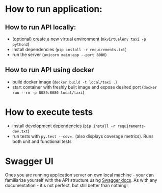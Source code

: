 # How to run application:

## How to run API locally:

- (optional) create a new virtual environment (`mkvirtualenv taxi -p python3`)
- install dependencies (`pip install -r requirements.txt`)
- run the server (`uvicorn main:app --port 8080`)


## How to run API using docker

- build docker image (`docker build -t local/taxi .`)
- start container with freshly built image and expose desired port (`docker run --rm -p 8080:8080 local/taxi`)


# How to execute tests

- install development dependencies (`pip install -r requirements-dev.txt`)
- run tests with `py.test --cov=.` (also displays coverage metrics). Runs both unit and functional tests


# Swagger UI

Ones you are running application server on own local machine - your can familiarize yourself with the API structure using [Swagger docs](http://localhost:8080/docs). As with any documentation - it's not perfect, but still better than nothing!
